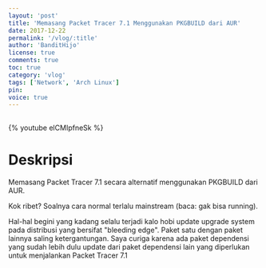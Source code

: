 ```yaml
---
layout: 'post'
title: 'Memasang Packet Tracer 7.1 Menggunakan PKGBUILD dari AUR'
date: 2017-12-22
permalink: '/vlog/:title'
author: 'BanditHijo'
license: true
comments: true
toc: true
category: 'vlog'
tags: ['Network', 'Arch Linux']
pin:
voice: true
---
```


<div style="margin-top:30px;"></div>

{% youtube elCMIpfneSk %}

# Deskripsi

Memasang Packet Tracer 7.1 secara alternatif menggunakan PKGBUILD dari AUR.

Kok ribet? Soalnya cara normal terlalu mainstream (baca: gak bisa running).

Hal-hal begini yang kadang selalu terjadi kalo hobi update upgrade system pada distribusi yang bersifat "bleeding edge".
Paket satu dengan paket lainnya saling ketergantungan. Saya curiga karena ada paket dependensi yang sudah lebih dulu update dari paket dependensi lain yang diperlukan untuk menjalankan Packet Tracer 7.1
